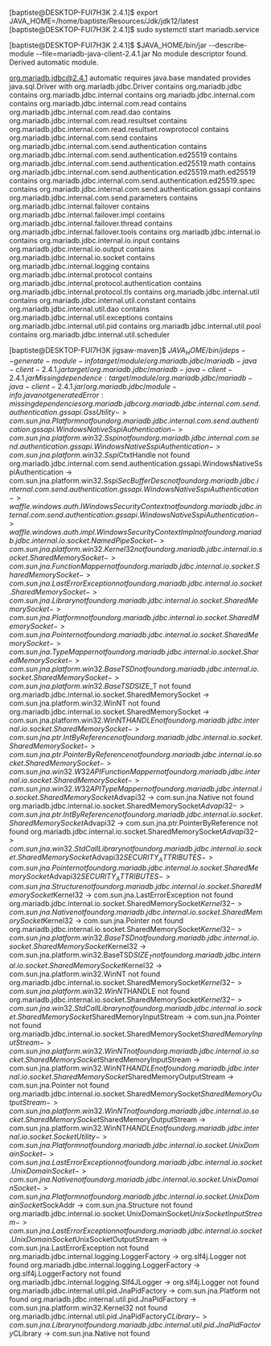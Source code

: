 [baptiste@DESKTOP-FUI7H3K 2.4.1]$ export JAVA_HOME=/home/baptiste/Resources/Jdk/jdk12/latest
[baptiste@DESKTOP-FUI7H3K 2.4.1]$ sudo systemctl start mariadb.service

[baptiste@DESKTOP-FUI7H3K 2.4.1]$ $JAVA_HOME/bin/jar --describe-module --file=mariadb-java-client-2.4.1.jar
No module descriptor found. Derived automatic module.

org.mariadb.jdbc@2.4.1 automatic
requires java.base mandated
provides java.sql.Driver with org.mariadb.jdbc.Driver
contains org.mariadb.jdbc
contains org.mariadb.jdbc.internal
contains org.mariadb.jdbc.internal.com
contains org.mariadb.jdbc.internal.com.read
contains org.mariadb.jdbc.internal.com.read.dao
contains org.mariadb.jdbc.internal.com.read.resultset
contains org.mariadb.jdbc.internal.com.read.resultset.rowprotocol
contains org.mariadb.jdbc.internal.com.send
contains org.mariadb.jdbc.internal.com.send.authentication
contains org.mariadb.jdbc.internal.com.send.authentication.ed25519
contains org.mariadb.jdbc.internal.com.send.authentication.ed25519.math
contains org.mariadb.jdbc.internal.com.send.authentication.ed25519.math.ed25519
contains org.mariadb.jdbc.internal.com.send.authentication.ed25519.spec
contains org.mariadb.jdbc.internal.com.send.authentication.gssapi
contains org.mariadb.jdbc.internal.com.send.parameters
contains org.mariadb.jdbc.internal.failover
contains org.mariadb.jdbc.internal.failover.impl
contains org.mariadb.jdbc.internal.failover.thread
contains org.mariadb.jdbc.internal.failover.tools
contains org.mariadb.jdbc.internal.io
contains org.mariadb.jdbc.internal.io.input
contains org.mariadb.jdbc.internal.io.output
contains org.mariadb.jdbc.internal.io.socket
contains org.mariadb.jdbc.internal.logging
contains org.mariadb.jdbc.internal.protocol
contains org.mariadb.jdbc.internal.protocol.authentication
contains org.mariadb.jdbc.internal.protocol.tls
contains org.mariadb.jdbc.internal.util
contains org.mariadb.jdbc.internal.util.constant
contains org.mariadb.jdbc.internal.util.dao
contains org.mariadb.jdbc.internal.util.exceptions
contains org.mariadb.jdbc.internal.util.pid
contains org.mariadb.jdbc.internal.util.pool
contains org.mariadb.jdbc.internal.util.scheduler


[baptiste@DESKTOP-FUI7H3K jigsaw-maven]$ $JAVA_HOME/bin/jdeps --generate-module-info target/module/org.mariadb.jdbc/mariadb-java-client-2.4.1.jar target/org.mariadb.jdbc/mariadb-java-client-2.4.1.jar
Missing dependence: target/module/org.mariadb.jdbc/mariadb-java-client-2.4.1.jar/org.mariadb.jdbc/module-info.java not generated
Error: missing dependencies
org.mariadb.jdbc
   org.mariadb.jdbc.internal.com.send.authentication.gssapi.GssUtility -> com.sun.jna.Platform                               not found
   org.mariadb.jdbc.internal.com.send.authentication.gssapi.WindowsNativeSspiAuthentication -> com.sun.jna.platform.win32.Sspi                    not found
   org.mariadb.jdbc.internal.com.send.authentication.gssapi.WindowsNativeSspiAuthentication -> com.sun.jna.platform.win32.Sspi$CtxtHandle         not found
   org.mariadb.jdbc.internal.com.send.authentication.gssapi.WindowsNativeSspiAuthentication -> com.sun.jna.platform.win32.Sspi$SecBufferDesc      not found
   org.mariadb.jdbc.internal.com.send.authentication.gssapi.WindowsNativeSspiAuthentication -> waffle.windows.auth.IWindowsSecurityContext        not found
   org.mariadb.jdbc.internal.com.send.authentication.gssapi.WindowsNativeSspiAuthentication -> waffle.windows.auth.impl.WindowsSecurityContextImpl not found
   org.mariadb.jdbc.internal.io.socket.NamedPipeSocket -> com.sun.jna.platform.win32.Kernel32                not found
   org.mariadb.jdbc.internal.io.socket.SharedMemorySocket -> com.sun.jna.FunctionMapper                         not found
   org.mariadb.jdbc.internal.io.socket.SharedMemorySocket -> com.sun.jna.LastErrorException                     not found
   org.mariadb.jdbc.internal.io.socket.SharedMemorySocket -> com.sun.jna.Library                                not found
   org.mariadb.jdbc.internal.io.socket.SharedMemorySocket -> com.sun.jna.Platform                               not found
   org.mariadb.jdbc.internal.io.socket.SharedMemorySocket -> com.sun.jna.Pointer                                not found
   org.mariadb.jdbc.internal.io.socket.SharedMemorySocket -> com.sun.jna.TypeMapper                             not found
   org.mariadb.jdbc.internal.io.socket.SharedMemorySocket -> com.sun.jna.platform.win32.BaseTSD                 not found
   org.mariadb.jdbc.internal.io.socket.SharedMemorySocket -> com.sun.jna.platform.win32.BaseTSD$SIZE_T          not found
   org.mariadb.jdbc.internal.io.socket.SharedMemorySocket -> com.sun.jna.platform.win32.WinNT                   not found
   org.mariadb.jdbc.internal.io.socket.SharedMemorySocket -> com.sun.jna.platform.win32.WinNT$HANDLE            not found
   org.mariadb.jdbc.internal.io.socket.SharedMemorySocket -> com.sun.jna.ptr.IntByReference                     not found
   org.mariadb.jdbc.internal.io.socket.SharedMemorySocket -> com.sun.jna.ptr.PointerByReference                 not found
   org.mariadb.jdbc.internal.io.socket.SharedMemorySocket -> com.sun.jna.win32.W32APIFunctionMapper             not found
   org.mariadb.jdbc.internal.io.socket.SharedMemorySocket -> com.sun.jna.win32.W32APITypeMapper                 not found
   org.mariadb.jdbc.internal.io.socket.SharedMemorySocket$Advapi32 -> com.sun.jna.Native                                 not found
   org.mariadb.jdbc.internal.io.socket.SharedMemorySocket$Advapi32 -> com.sun.jna.ptr.IntByReference                     not found
   org.mariadb.jdbc.internal.io.socket.SharedMemorySocket$Advapi32 -> com.sun.jna.ptr.PointerByReference                 not found
   org.mariadb.jdbc.internal.io.socket.SharedMemorySocket$Advapi32 -> com.sun.jna.win32.StdCallLibrary                   not found
   org.mariadb.jdbc.internal.io.socket.SharedMemorySocket$Advapi32$SECURITY_ATTRIBUTES -> com.sun.jna.Pointer                                not found
   org.mariadb.jdbc.internal.io.socket.SharedMemorySocket$Advapi32$SECURITY_ATTRIBUTES -> com.sun.jna.Structure                              not found
   org.mariadb.jdbc.internal.io.socket.SharedMemorySocket$Kernel32 -> com.sun.jna.LastErrorException                     not found
   org.mariadb.jdbc.internal.io.socket.SharedMemorySocket$Kernel32 -> com.sun.jna.Native                                 not found
   org.mariadb.jdbc.internal.io.socket.SharedMemorySocket$Kernel32 -> com.sun.jna.Pointer                                not found
   org.mariadb.jdbc.internal.io.socket.SharedMemorySocket$Kernel32 -> com.sun.jna.platform.win32.BaseTSD                 not found
   org.mariadb.jdbc.internal.io.socket.SharedMemorySocket$Kernel32 -> com.sun.jna.platform.win32.BaseTSD$SIZE_T          not found
   org.mariadb.jdbc.internal.io.socket.SharedMemorySocket$Kernel32 -> com.sun.jna.platform.win32.WinNT                   not found
   org.mariadb.jdbc.internal.io.socket.SharedMemorySocket$Kernel32 -> com.sun.jna.platform.win32.WinNT$HANDLE            not found
   org.mariadb.jdbc.internal.io.socket.SharedMemorySocket$Kernel32 -> com.sun.jna.win32.StdCallLibrary                   not found
   org.mariadb.jdbc.internal.io.socket.SharedMemorySocket$SharedMemoryInputStream -> com.sun.jna.Pointer                                not found
   org.mariadb.jdbc.internal.io.socket.SharedMemorySocket$SharedMemoryInputStream -> com.sun.jna.platform.win32.WinNT                   not found
   org.mariadb.jdbc.internal.io.socket.SharedMemorySocket$SharedMemoryInputStream -> com.sun.jna.platform.win32.WinNT$HANDLE            not found
   org.mariadb.jdbc.internal.io.socket.SharedMemorySocket$SharedMemoryOutputStream -> com.sun.jna.Pointer                                not found
   org.mariadb.jdbc.internal.io.socket.SharedMemorySocket$SharedMemoryOutputStream -> com.sun.jna.platform.win32.WinNT                   not found
   org.mariadb.jdbc.internal.io.socket.SharedMemorySocket$SharedMemoryOutputStream -> com.sun.jna.platform.win32.WinNT$HANDLE            not found
   org.mariadb.jdbc.internal.io.socket.SocketUtility  -> com.sun.jna.Platform                               not found
   org.mariadb.jdbc.internal.io.socket.UnixDomainSocket -> com.sun.jna.LastErrorException                     not found
   org.mariadb.jdbc.internal.io.socket.UnixDomainSocket -> com.sun.jna.Native                                 not found
   org.mariadb.jdbc.internal.io.socket.UnixDomainSocket -> com.sun.jna.Platform                               not found
   org.mariadb.jdbc.internal.io.socket.UnixDomainSocket$SockAddr -> com.sun.jna.Structure                              not found
   org.mariadb.jdbc.internal.io.socket.UnixDomainSocket$UnixSocketInputStream -> com.sun.jna.LastErrorException                     not found
   org.mariadb.jdbc.internal.io.socket.UnixDomainSocket$UnixSocketOutputStream -> com.sun.jna.LastErrorException                     not found
   org.mariadb.jdbc.internal.logging.LoggerFactory    -> org.slf4j.Logger                                   not found
   org.mariadb.jdbc.internal.logging.LoggerFactory    -> org.slf4j.LoggerFactory                            not found
   org.mariadb.jdbc.internal.logging.Slf4JLogger      -> org.slf4j.Logger                                   not found
   org.mariadb.jdbc.internal.util.pid.JnaPidFactory   -> com.sun.jna.Platform                               not found
   org.mariadb.jdbc.internal.util.pid.JnaPidFactory   -> com.sun.jna.platform.win32.Kernel32                not found
   org.mariadb.jdbc.internal.util.pid.JnaPidFactory$CLibrary -> com.sun.jna.Library                                not found
   org.mariadb.jdbc.internal.util.pid.JnaPidFactory$CLibrary -> com.sun.jna.Native                                 not found
